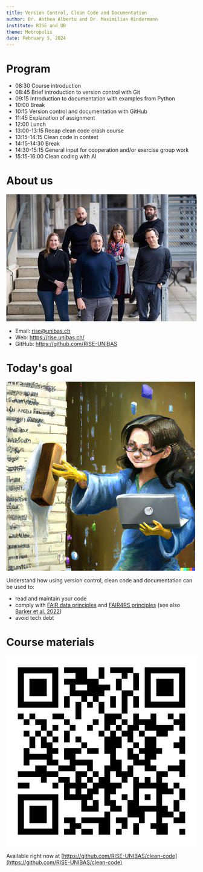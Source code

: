 ```yaml
---
title: Version Control, Clean Code and Documentation
author: Dr. Anthea Alberto and Dr. Maximilian Hindermann
institute: RISE and UB
theme: Metropolis
date: February 5, 2024
---
```


# Program

- 08:30 Course introduction
- 08:45 Brief introduction to version control with Git
- 09:15 Introduction to documentation with examples from Python
- 10:00 Break
- 10:15 Version control and documentation with GitHub
- 11:45 Explanation of assignment
- 12:00 Lunch
- 13:00-13:15 Recap clean code crash course
- 13:15-14:15 Clean code in context
- 14:15-14:30 Break
- 14:30-15:15 General input for cooperation and/or exercise
group work
- 15:15-16:00 Clean coding with AI


# About us

![](images/rise.jpg "The RISE team")

- Email: rise@unibas.ch 
- Web: https://rise.unibas.ch/
- GitHub: https://github.com/RISE-UNIBAS

# Today's goal

![](images/title_image.png "'An oil painting of a programmer cleaning her code with soap' by Maximilian Hindermann and DALLE-2")

Understand how using version control, clean code and documentation can be used to:

- read and maintain your code
- comply with [FAIR data principles](https://force11.org/info/the-fair-data-principles/) and [FAIR4RS principles](https://zenodo.org/record/6623556#.Y-uTsq2ZNaQ) (see also [Barker et al. 2022](https://doi.org/10.1038/s41597-022-01710-x)) 
- avoid tech debt

# Course materials

![](images/qr.png "https://github.com/RISE-UNIBAS/clean-code")

Available right now at [https://github.com/RISE-UNIBAS/clean-code](https://github.com/RISE-UNIBAS/clean-code)
